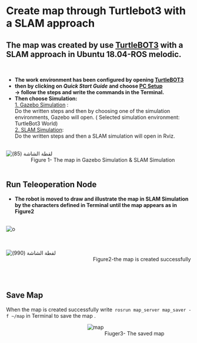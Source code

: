 
# Create map through Turtlebot3 with a SLAM approach

##  The map was created by use [TurtleBOT3](https://emanual.robotis.com/docs/en/platform/turtlebot3/overview/) with a SLAM approach in **Ubuntu 18.04**-**ROS melodic**.
<br>

  
 * **The work environment has been configured by opening [TurtleBOT3](https://emanual.robotis.com/docs/en/platform/turtlebot3/overview/)** <br>
* **then by clicking on **_Quick Start Guide_** and choose [PC Setup](https://emanual.robotis.com/docs/en/platform/turtlebot3/quick-start/)** <br>
**→ follow the steps and write the commands in the Terminal.** <br>
 * **Then choose Simulation:** <br>
[1. Gazebo Simulation](https://emanual.robotis.com/docs/en/platform/turtlebot3/simulation/#gazebo-simulation) :<br>
Do the written steps and then by choosing one of the simulation environments, Gazebo will open. ( Selected simulation environment: TurtleBot3 World)<br>
[2. SLAM Simulation](https://emanual.robotis.com/docs/en/platform/turtlebot3/slam_simulation/):<br>
Do the written steps and then a SLAM simulation will open in Rviz.<br><br>

![‏‏لقطة الشاشة (85)](https://user-images.githubusercontent.com/52053143/125205857-fd6cd900-e28c-11eb-8f09-ee4c32b9ecb4.png)<br>
 &nbsp;&nbsp;&nbsp;&nbsp;&nbsp;&nbsp;&nbsp;&nbsp;&nbsp;&nbsp;&nbsp;&nbsp;&nbsp;&nbsp;&nbsp;&nbsp;  Figure 1- The map in Gazebo Simulation & SLAM Simulation <br><br>

## Run Teleoperation Node
* **The robot is moved to draw and illustrate the map in SLAM Simulation by the characters defined in Terminal until the map appears as in Figure2** <br><br>

![o](https://user-images.githubusercontent.com/52053143/125210916-4e8bc580-e2ab-11eb-8365-31024bd49590.png)


<br><br>
![‏‏لقطة الشاشة (990)](https://user-images.githubusercontent.com/52053143/125205782-9ea75f80-e28c-11eb-8793-62ea60ca6581.png)<br>
 &nbsp;&nbsp;&nbsp;&nbsp;&nbsp;&nbsp;&nbsp;&nbsp;&nbsp;&nbsp;&nbsp;&nbsp;&nbsp;&nbsp;&nbsp;&nbsp;&nbsp;&nbsp;&nbsp;&nbsp;&nbsp;&nbsp;&nbsp;&nbsp;&nbsp;&nbsp;&nbsp;&nbsp;&nbsp;&nbsp;&nbsp;&nbsp;&nbsp;&nbsp;&nbsp;&nbsp;&nbsp;&nbsp;&nbsp;&nbsp;&nbsp;&nbsp;&nbsp;&nbsp;&nbsp;&nbsp;&nbsp;&nbsp;&nbsp;&nbsp;&nbsp;&nbsp;&nbsp;&nbsp;&nbsp;&nbsp;&nbsp;&nbsp;&nbsp;  Figure2-the map is created successfully

<br><br>
## Save Map
When the map is created successfully write` rosrun map_server map_saver -f ~/map` in Terminal to save the map .

&nbsp;&nbsp;&nbsp;&nbsp;&nbsp;&nbsp;&nbsp;&nbsp;&nbsp;&nbsp;&nbsp;&nbsp;&nbsp;&nbsp;&nbsp;&nbsp;&nbsp;&nbsp;&nbsp;&nbsp;&nbsp;&nbsp;&nbsp;&nbsp;&nbsp;&nbsp;&nbsp;&nbsp;&nbsp;&nbsp;&nbsp;&nbsp;&nbsp;&nbsp;&nbsp;&nbsp;&nbsp;&nbsp;&nbsp;&nbsp;&nbsp;&nbsp;&nbsp;&nbsp;&nbsp;&nbsp;&nbsp;&nbsp;&nbsp;&nbsp;&nbsp;&nbsp;&nbsp;&nbsp;&nbsp;&nbsp;![map](https://user-images.githubusercontent.com/52053143/125205984-74a26d00-e28d-11eb-8227-f4b571dde4a9.jpg)<br>
&nbsp;&nbsp;&nbsp;&nbsp;&nbsp;&nbsp;&nbsp;&nbsp;&nbsp;&nbsp;&nbsp;&nbsp;&nbsp;&nbsp;&nbsp;&nbsp;&nbsp;&nbsp;&nbsp;&nbsp;&nbsp;&nbsp;&nbsp;&nbsp;&nbsp;&nbsp;&nbsp;&nbsp;&nbsp;&nbsp;&nbsp;&nbsp;&nbsp;&nbsp;&nbsp;&nbsp;&nbsp;&nbsp;&nbsp;&nbsp;&nbsp;&nbsp;&nbsp;&nbsp;&nbsp;&nbsp;&nbsp;&nbsp;&nbsp;&nbsp;&nbsp;&nbsp;&nbsp;&nbsp;&nbsp;&nbsp;&nbsp;&nbsp;&nbsp;&nbsp;&nbsp;&nbsp;&nbsp;&nbsp;&nbsp;&nbsp;&nbsp; Fiuger3- The saved map
<br><br>


